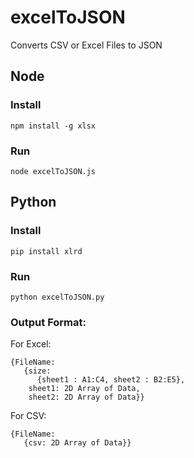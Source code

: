 # excelToJSON
Converts CSV or Excel Files to JSON

## Node
### Install
```
npm install -g xlsx
```
### Run
```
node excelToJSON.js
```

## Python
### Install
```
pip install xlrd
```
### Run
```
python excelToJSON.py
```

### Output Format:
For Excel:
```
{FileName:
   {size:
      {sheet1 : A1:C4, sheet2 : B2:E5},
    sheet1: 2D Array of Data,
    sheet2: 2D Array of Data}}   
```
For CSV:
```
{FileName:
   {csv: 2D Array of Data}}
```
